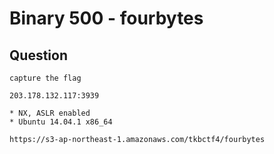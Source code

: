 # Binary 500 - fourbytes

## Question
```
capture the flag

203.178.132.117:3939

* NX, ASLR enabled
* Ubuntu 14.04.1 x86_64

https://s3-ap-northeast-1.amazonaws.com/tkbctf4/fourbytes
```
